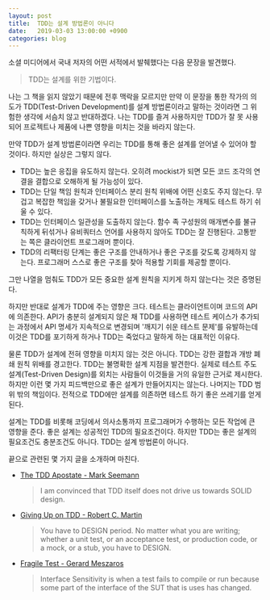 ```yaml
---
layout: post
title:  TDD는 설계 방법론이 아니다
date:   2019-03-03 13:00:00 +0900
categories: blog
---
```


소셜 미디어에서 국내 저자의 어떤 서적에서 발췌했다는 다음 문장을 발견했다.

> TDD는 설계를 위한 기법이다.

나는 그 책을 읽지 않았기 때문에 전후 맥락을 모르지만 만약 이 문장을 통한 작가의 의도가 TDD(Test-Driven Development)를 설계 방법론이라고 말하는 것이라면 그 위험한 생각에 서슴치 않고 반대하겠다. 나는 TDD를 즐겨 사용하지만 TDD가 잘 못 사용되어 프로젝트나 제품에 나쁜 영향을 미치는 것을 바라지 않는다.

<!--more-->

만약 TDD가 설계 방법론이라면 우리는 TDD를 통해 좋은 설계를 얻어낼 수 있어야 할 것이다. 하지만 실상은 그렇지 않다.

- TDD는 높은 응집을 유도하지 않는다. 오히려 mockist가 되면 모든 코드 조각의 연결을 결합으로 오해하게 될 가능성이 있다.
- TDD는 단일 책임 원칙과 인터페이스 분리 원칙 위배에 어떤 신호도 주지 않는다. 무겁고 복잡한 책임을 갖거나 불필요한 인터페이스를 노출하는 개체도 테스트 하기 쉬울 수 있다.
- TDD는 인터페이스 일관성을 도출하지 않는다. 함수 족 구성원의 매개변수를 불규칙하게 뒤섞거나 유비쿼터스 언어를 사용하지 않아도 TDD는 잘 진행된다. 고통받는 쪽은 클라이언트 프로그래머 뿐이다.
- TDD의 리팩터링 단계는 좋은 구조를 안내하거나 좋은 구조를 갖도록 강제하지 않는다. 프로그래머 스스로 좋은 구조를 찾아 적용할 기회를 제공할 뿐이다.

그만 나열을 멈춰도 TDD가 모든 중요한 설계 원칙을 지키게 하지 않는다는 것은 증명된다.

하지만 반대로 설계가 TDD에 주는 영향은 크다. 테스트는 클라이언트이며 코드의 API에 의존한다. API가 충분히 설계되지 않은 채 TDD를 사용하면 테스트 케이스가 추가되는 과정에서 API 명세가 지속적으로 변경되며 '깨지기 쉬운 테스트 문제'를 유발하는데 이것은 TDD를 포기하게 하거나 TDD는 죽었다고 말하게 하는 대표적인 이유다.

물론 TDD가 설계에 전혀 영향을 미치지 않는 것은 아니다. TDD는 강한 결합과 개방 폐쇄 원칙 위배를 경고한다. TDD는 불명확한 설계 지점을 발견한다. 실제로 테스트 주도 설계(Test-Driven Design)를 외치는 사람들이 이것들을 거의 유일한 근거로 제시한다. 하지만 이런 몇 가지 피드백만으로 좋은 설계가 만들어지지는 않는다. 나머지는 TDD 범위 밖의 책임이다. 전적으로 TDD에만 설계를 의존하면 테스트 하기 좋은 쓰레기를 얻게 된다.

설계는 TDD를 비롯해 코딩에서 의사소통까지 프로그래머가 수행하는 모든 작업에 큰 영향을 준다. 좋은 설계는 성공적인 TDD의 필요조건이다. 하지만 TDD는 좋은 설계의 필요조건도 충분조건도 아니다. TDD는 설계 방법론이 아니다.

끝으로 관련된 몇 가지 글을 소개하며 마친다.

- [The TDD Apostate - Mark Seemann](http://blog.ploeh.dk/2010/12/22/TheTDDApostate/)
  > I am convinced that TDD itself does not drive us towards SOLID design.

- [Giving Up on TDD - Robert C. Martin](http://blog.cleancoder.com/uncle-bob/2016/03/19/GivingUpOnTDD.html)
  > You have to DESIGN period. No matter what you are writing; whether a unit test, or an acceptance test, or production code, or a mock, or a stub, you have to DESIGN.

- [Fragile Test - Gerard Meszaros](http://xunitpatterns.com/Fragile%20Test.html)
  > Interface Sensitivity is when a test fails to compile or run because some part of the interface of the SUT that is uses has changed.
